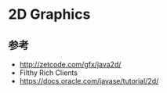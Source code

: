 # 2D Graphics

## 参考

- http://zetcode.com/gfx/java2d/
- Filthy Rich Clients
- https://docs.oracle.com/javase/tutorial/2d/
